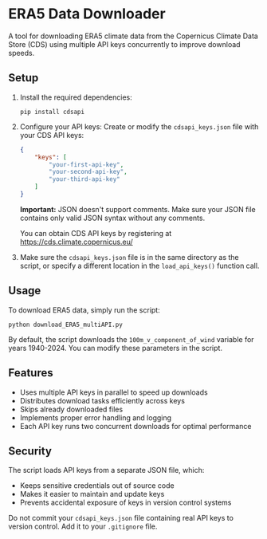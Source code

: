 # ERA5 Data Downloader

A tool for downloading ERA5 climate data from the Copernicus Climate Data Store (CDS) using multiple API keys concurrently to improve download speeds.

## Setup

1. Install the required dependencies:
   ```
   pip install cdsapi
   ```

2. Configure your API keys:
   Create or modify the `cdsapi_keys.json` file with your CDS API keys:
   ```json
   {
       "keys": [
           "your-first-api-key",
           "your-second-api-key",
           "your-third-api-key"
       ]
   }
   ```
   
   **Important:** JSON doesn't support comments. Make sure your JSON file contains only valid JSON syntax without any comments.
   
   You can obtain CDS API keys by registering at https://cds.climate.copernicus.eu/

3. Make sure the `cdsapi_keys.json` file is in the same directory as the script, or specify a different location in the `load_api_keys()` function call.

## Usage

To download ERA5 data, simply run the script:

```
python download_ERA5_multiAPI.py
```

By default, the script downloads the `100m_v_component_of_wind` variable for years 1940-2024. You can modify these parameters in the script.

## Features

- Uses multiple API keys in parallel to speed up downloads
- Distributes download tasks efficiently across keys
- Skips already downloaded files
- Implements proper error handling and logging
- Each API key runs two concurrent downloads for optimal performance

## Security

The script loads API keys from a separate JSON file, which:
- Keeps sensitive credentials out of source code
- Makes it easier to maintain and update keys
- Prevents accidental exposure of keys in version control systems

Do not commit your `cdsapi_keys.json` file containing real API keys to version control. Add it to your `.gitignore` file. 